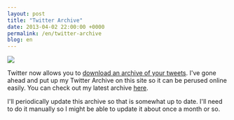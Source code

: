 ```yaml
---
layout: post
title: "Twitter Archive"
date: 2013-04-02 22:00:00 +0000
permalink: /en/twitter-archive
blog: en
---
```


![](https://storage.googleapis.com/static.ianlewis.org/prod/img/702/twitter_archive_medium.png)

Twitter now allows you to [download an archive of your tweets](http://blog.twitter.com/2012/12/your-twitter-archive.html). I've gone ahead and put up my Twitter Archive on this site so it can be perused online easily. You can check out my latest archive [here](https://storage.googleapis.com/static.ianlewis.org/prod/twitter_archive/latest/index.html).

I'll periodically update this archive so that is somewhat up to date. I'll need to do it manually so I might be able to update it about once a month or so.